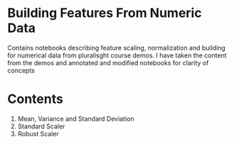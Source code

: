 # Building Features From Numeric Data

Contains notebooks describing feature scaling, normalization and building for numerical data from pluralisght course demos. I have taken the content from the demos and annotated and modified notebooks for clarity of concepts

# Contents

1. Mean, Variance and Standard Deviation
2. Standard Scaler
3. Robust Scaler
